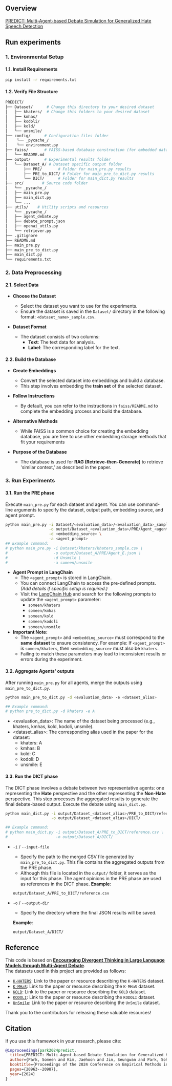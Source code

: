 ## Overview
[PREDICT: Multi-Agent-based Debate Simulation for Generalized Hate Speech Detection](https://aclanthology.org/2024.emnlp-main.1166/)

## Run experiments
### 1. Environmental Setup
#### 1.1. Install Requirements
```bash
pip install -r requirements.txt
```
#### 1.2. Verify File Structure
```bash
PREDICT/
├── Dataset/      # Change this directory to your desired dataset
│   ├── khaters/  # Change this folders to your desired dataset
│   ├── kmhas/
│   ├── kodoli/
│   ├── kold/
│   └── unsmile/
├── config/      # Configuration files folder
│    └── _pycache_/
│    └── environment.py
├── faiss/       # FAISS-based database construction (for embedded database construction)
│   └── README.md
├── output/      # Experimental results folder
│   └── Dataset_A/ # Dataset specific output folder
│       ├── PRE/       # Folder for main_pre.py results
│       ├── PRE_to_DICT/ # Folder for main_pre_to_dict.py results
│       └── DICT/      # Folder for main_dict.py results
├── src/        # Source code folder
│   └── _pycache_/
│   ├── main_pre.py
│   ├── main_dict.py
│   └── ...
├── utils/    # Utility scripts and resources
│   └── _pycache_/
│   ├── agent_debate.py
│   ├── debate_prompt.json
│   ├── openai_utils.py
│   └── retriever.py
├── .gitignore
├── README.md
├── main_pre.py
├── main_pre_to_dict.py
├── main_dict.py
└── requirements.txt
```
### 2. Data Preprocessing
#### 2.1. Select Data
- **Choose the Dataset**  
   - Select the dataset you want to use for the experiments.
   - Ensure the dataset is saved in the `Dataset/` directory in the following format: `<dataset_name>_sample.csv`.

- **Dataset Format**  
   - The dataset consists of two columns:
     - **Text**: The text data for analysis.
     - **Label**: The corresponding label for the text.

#### 2.2. Build the Database
- **Create Embeddings**  
   - Convert the selected dataset into embeddings and build a database.
   - This step involves embedding the **train set** of the selected dataset.

- **Follow Instructions**  
   - By default, you can refer to the instructions in `faiss/README.md` to complete the embedding process and build the database.

- **Alternative Methods**  
   - While FAISS is a common choice for creating the embedding database, you are free to use other embedding storage methods that fit your requirements

- **Purpose of the Database**  
   - The database is used for **RAG (Retrieve-then-Generate)** to retrieve 'similar context,' as described in the paper.

### 3. Run Experiments
#### 3.1. Run the PRE phase
Execute `main_pre.py` for each dataset and agent. You can use command-line arguments to specify the dataset, output path, embedding source, and agent prompt.
```bash
python main_pre.py -i Dataset/<evaluation_data>/<evaluation_data>_sample.csv \
                   -o output/Dataset_<evaluation_data>/PRE/Agent_<agent_name>.json \
                   -d <embedding_source> \
                   -a <agent_prompt>
## Example command:
# python main_pre.py -i Dataset/khaters/khaters_sample.csv \
#                    -o output/Dataset_A/PRE/Agent_E.json \
#                    -d Unsmile \
#                    -a someen/unsmile
```
- **Agent Prompt in LangChain**
   - The `<agent_prompt>` is stored in LangChain.
   - You can connect LangChain to access the pre-defined prompts. *(Add details if specific setup is required.)*
   - Visit the [LangChain Hub](https://smith.langchain.com/hub?organizationId=f1542bb4-2843-5b16-80f0-dd1d85524b88) and search for the following prompts to update the `<agent_prompt>` parameter:   
     - `someen/khaters`
     - `someen/kmhas`
     - `someen/kold`
     - `someen/kodoli`
     - `someen/unsmile`
- **Important Note:**
   - The `<agent_prompt>` and `<embedding_source>` must correspond to the **same dataset** to ensure consistency. For example: If `<agent_prompt>` is `someen/khaters`, then `<embedding_source>` must also be `khaters`.
   - Failing to match these parameters may lead to inconsistent results or errors during the experiment.


#### 3.2. Aggregate Agents' outputs
After running `main_pre.py` for all agents, merge the outputs using `main_pre_to_dict.py`.
```bash
python main_pre_to_dict.py -d <evaluation_data> -e <dataset_alias>

## Example command:
# python pre_to_dict.py -d khaters -e A
```
- <evaluation_data>: The name of the dataset being processed (e.g., khaters, kmhas, kold, kodoli, unsmile).
- <dataset_alias>: The corresponding alias used in the paper for the dataset:
  - khaters: A
  - kmhas: B
  - kold: C
  - kodoli: D
  - unsmile: E

#### 3.3. Run the DICT phase
The DICT phase involves a debate between two representative agents: one representing the **Hate** perspective and the other representing the **Non-Hate** perspective. This step processes the aggregated results to generate the final debate-based output. Execute the debate using `main_dict.py`.
```bash
python main_dict.py -i output/Dataset_<dataset_alias>/PRE_to_DICT/reference.csv \
                    -o output/Dataset_<dataset_alias>/DICT/

## Example command:
# python main_dict.py -i output/Dataset_A/PRE_to_DICT/reference.csv \
#                     -o output/Dataset_A/DICT/
```
- `-i` / `--input-file`
   - Specify the path to the merged CSV file generated by `main_pre_to_dict.py`. This file contains the aggregated outputs from the PRE phase.
   - Although this file is located in the `output/` folder, it serves as the input for this phase. The agent opinions in the PRE phase are used as references in the DICT phase.
   **Example**:  
   ```plaintext
   output/Dataset_A/PRE_to_DICT/reference.csv
   ```

- `-o` / `--output-dir`
   - Specify the directory where the final JSON results will be saved.
   
   **Example**:  
   ```plaintext
   output/Dataset_A/DICT/
   ```


## Reference

This code is based on [**Encouraging Divergent Thinking in Large Language Models through Multi-Agent Debate**](https://arxiv.org/abs/2305.19118).  
The datasets used in this project are provided as follows:  

- [`K-HATERS`](https://aclanthology.org/2023.findings-emnlp.952/): Link to the paper or resource describing the `K-HATERS` dataset.  
- [`K-MHaS`](https://aclanthology.org/2022.coling-1.311/): Link to the paper or resource describing the `K-MHaS` dataset.  
- [`KOLD`](https://aclanthology.org/2022.emnlp-main.744/): Link to the paper or resource describing the `KOLD` dataset.  
- [`KODOLI`](https://aclanthology.org/2023.findings-eacl.85/): Link to the paper or resource describing the `KODOLI` dataset.  
- [`UnSmile`](https://arxiv.org/abs/2204.03262): Link to the paper or resource describing the `UnSmile` dataset.  

Thank you to the contributors for releasing these valuable resources!  

## Citation
If you use this framework in your research, please cite:
```bibtex
@inproceedings{park2024predict,
  title={PREDICT: Multi-Agent-based Debate Simulation for Generalized Hate Speech Detection},
  author={Park, Someen and Kim, Jaehoon and Jin, Seungwan and Park, Sohyun and Han, Kyungsik},
  booktitle={Proceedings of the 2024 Conference on Empirical Methods in Natural Language Processing},
  pages={20963--20987},
  year={2024}
}
```
